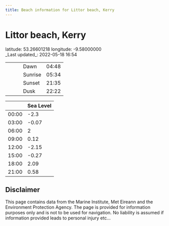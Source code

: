 ```yaml
---
title: Beach information for Littor beach, Kerry
---
```

# Littor beach, Kerry 

<div class="location-info">latitude: 53.26601218 longitude: -9.58000000</div>
<div class="met-eireann-warnings"></div>
_Last updated_: 2022-05-18 16:54

|   |   |   |   |   |
|---|---|---|---|---|
|   |   |   | Dawn  | 04:48 |
|   |   |   | Sunrise  | 05:34 |
|   |   |   | Sunset  | 21:35 |
|   |   |   | Dusk  | 22:22 |

<div></div>

|   | Sea Level  |
|---|---|
| 00:00 | -2.3 |
| 03:00 | -0.07 |
| 06:00 | 2 |
| 09:00 | 0.12 |
| 12:00 | -2.15 |
| 15:00 | -0.27 |
| 18:00 | 2.09 |
| 21:00 | 0.58 |

## Disclaimer

This page contains data from the Marine Institute,
Met Eireann and the Environment Protection Agency. The page is provided for
information purposes only and is not to be used for navigation. No liability
is assumed if information provided leads to personal injury etc...